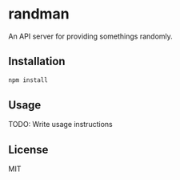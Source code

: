 # randman
An API server for providing somethings randomly.

## Installation
```zsh
npm install
```

## Usage
TODO: Write usage instructions

## License
MIT
